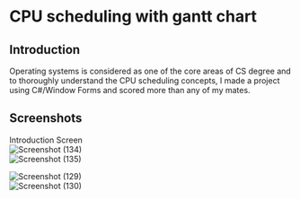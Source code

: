 #  CPU scheduling with gantt chart

## Introduction
Operating systems is considered as one of the core areas of CS degree and to thoroughly understand the CPU scheduling concepts, I made a project using C#/Window Forms and scored more than any of my
mates.

## Screenshots
Introduction Screen <br>
![Screenshot (134)](https://github.com/adamahmadkhan/OSprojects/assets/74861984/32490bd7-bc85-4dd2-a5ac-9031986cf135)
<br>
![Screenshot (135)](https://github.com/adamahmadkhan/OSprojects/assets/74861984/ac96cf11-bf5b-4aee-9f9b-6d2eeda4a6d3)
<br>

![Screenshot (129)](https://github.com/adamahmadkhan/OSprojects/assets/74861984/04a19e9d-26c7-4a6a-844d-f7dccebbfb3f)
<br>
![Screenshot (130)](https://github.com/adamahmadkhan/OSprojects/assets/74861984/3740822e-5cef-44b3-8e5c-d0842705a4da)

<br>
